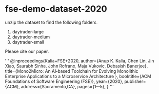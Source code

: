 # fse-demo-dataset-2020

unzip the dataset to find the following folders.

1. daytrader-large
2. daytrader-medium
3. daytrader-small

Please cite our paper.

'''
@inproceedings{Kalia+FSE+2020,
author={Anup K. Kalia, Chen Lin, Jin Xiao, Saurabh Sinha, John Rofrano, Maja Vukovic, Debasish Banerjee},
title={Mono2Micro: An AI-based Toolchain for Evolving Monolithic Enterprise Applications to a Microservice Architecture },
booktitle={ACM Foundations of Software Engineering (FSE)},
year={2020},
publisher={ACM},
address={Sacramento,CA},
pages={1--5},
}
'''
